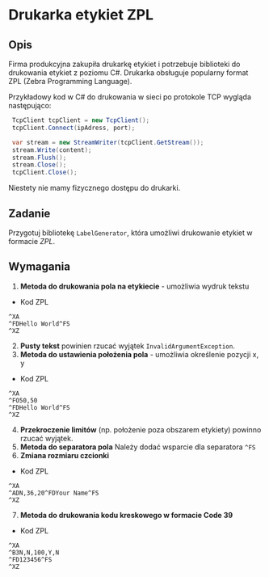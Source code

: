 # Drukarka etykiet ZPL

## Opis
Firma produkcyjna zakupiła drukarkę etykiet i potrzebuje biblioteki do drukowania etykiet z poziomu C#. Drukarka obsługuje popularny format ZPL (Zebra Programming Language).


Przykładowy kod w C# do drukowania w sieci po protokole TCP wygląda następująco:

``` csharp
 TcpClient tcpClient = new TcpClient();
 tcpClient.Connect(ipAdress, port);

 var stream = new StreamWriter(tcpClient.GetStream());
 stream.Write(content);
 stream.Flush(); 
 stream.Close();
 tcpClient.Close();
```

Niestety nie mamy fizycznego dostępu do drukarki.



## Zadanie

Przygotuj bibliotekę `LabelGenerator`, która umożliwi drukowanie etykiet w formacie _ZPL_.



## Wymagania

1. **Metoda do drukowania pola na etykiecie** - umożliwia wydruk tekstu

- Kod ZPL
```
^XA
^FDHello World^FS
^XZ
```

2. **Pusty tekst** powinien rzucać wyjątek `InvalidArgumentException`.
3. **Metoda do ustawienia położenia pola** - umożliwia określenie pozycji x, y 

- Kod ZPL
```
^XA
^FO50,50
^FDHello World^FS
^XZ
```
4. **Przekroczenie limitów** (np. położenie poza obszarem etykiety) powinno rzucać wyjątek.
5. **Metoda do separatora pola** Należy dodać wsparcie dla separatora `^FS`
6. **Zmiana rozmiaru czcionki**

- Kod ZPL
```
^XA
^ADN,36,20^FDYour Name^FS
^XZ
```

7. **Metoda do drukowania kodu kreskowego w formacie Code 39**

- Kod ZPL
```
^XA
^B3N,N,100,Y,N
^FD123456^FS
^XZ
```
